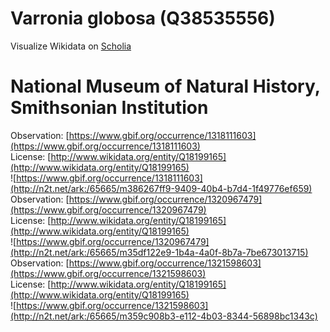 
Varronia globosa (Q38535556)
============================
  
Visualize Wikidata on [Scholia](https://scholia.toolforge.org/taxon/Q38535556)
# National Museum of Natural History, Smithsonian Institution
  
Observation: [https://www.gbif.org/occurrence/1318111603](https://www.gbif.org/occurrence/1318111603)  
License: [http://www.wikidata.org/entity/Q18199165](http://www.wikidata.org/entity/Q18199165)  
![https://www.gbif.org/occurrence/1318111603](http://n2t.net/ark:/65665/m386267ff9-9409-40b4-b7d4-1f49776ef659)  
Observation: [https://www.gbif.org/occurrence/1320967479](https://www.gbif.org/occurrence/1320967479)  
License: [http://www.wikidata.org/entity/Q18199165](http://www.wikidata.org/entity/Q18199165)  
![https://www.gbif.org/occurrence/1320967479](http://n2t.net/ark:/65665/m35df122e9-1b4a-4a0f-8b7a-7be673013715)  
Observation: [https://www.gbif.org/occurrence/1321598603](https://www.gbif.org/occurrence/1321598603)  
License: [http://www.wikidata.org/entity/Q18199165](http://www.wikidata.org/entity/Q18199165)  
![https://www.gbif.org/occurrence/1321598603](http://n2t.net/ark:/65665/m359c908b3-e112-4b03-8344-56898bc1343c)
